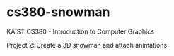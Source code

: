 # cs380-snowman
KAIST CS380 - Introduction to Computer Graphics

Project 2: Create a 3D snowman and attach animations
